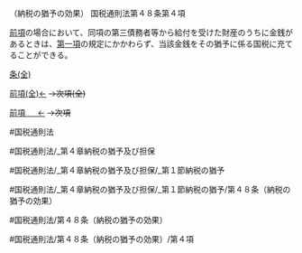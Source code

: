 （納税の猶予の効果）
国税通則法第４８条第４項

[前項](国税通則法＿＿＿＿＿第４８条第３項)の場合において、同項の第三債務者等から給付を受けた財産のうちに金銭があるときは、[第一項](国税通則法＿＿＿＿＿第４８条第１項)の規定にかかわらず、当該金銭をその猶予に係る国税に充てることができる。

[条(全)](国税通則法＿＿＿＿＿第４８条_.md)

[前項(全)←](国税通則法＿＿＿＿＿第４８条第３項_.md)  ~~→次項(全)~~

[前項 　 ←](国税通則法＿＿＿＿＿第４８条第３項.md)  ~~→次項~~



#国税通則法

#国税通則法/_第４章納税の猶予及び担保

#国税通則法/_第４章納税の猶予及び担保/_第１節納税の猶予

#国税通則法/_第４章納税の猶予及び担保/_第１節納税の猶予/第４８条（納税の猶予の効果）

#国税通則法/第４８条（納税の猶予の効果）

#国税通則法/第４８条（納税の猶予の効果）/第４項

